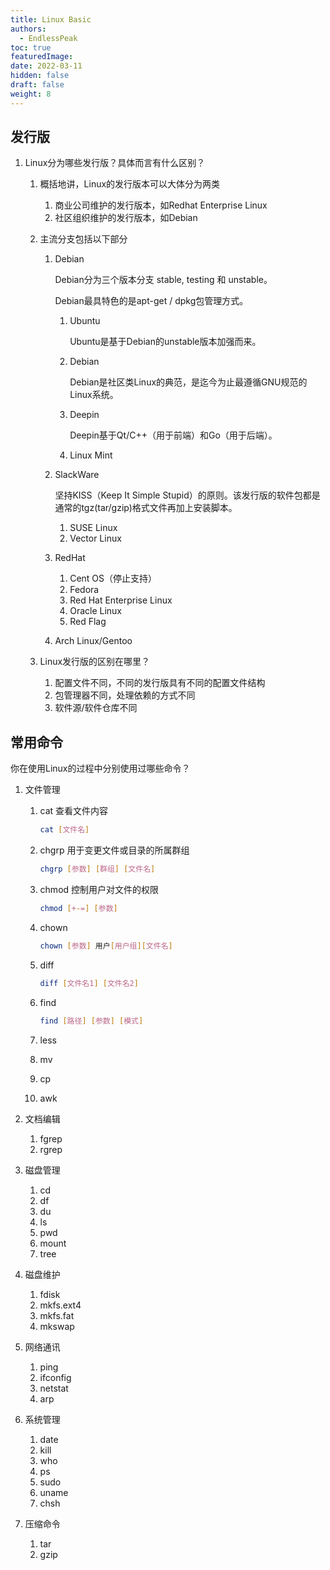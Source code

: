 ```yaml
---
title: Linux Basic
authors:
  - EndlessPeak
toc: true
featuredImage: 
date: 2022-03-11
hidden: false
draft: false
weight: 8
---
```


## 发行版

1. Linux分为哪些发行版？具体而言有什么区别？

   1. 概括地讲，Linux的发行版本可以大体分为两类

      1. 商业公司维护的发行版本，如Redhat Enterprise Linux
      2. 社区组织维护的发行版本，如Debian

   2. 主流分支包括以下部分

      1. Debian

         Debian分为三个版本分支 stable, testing 和 unstable。

         Debian最具特色的是apt-get / dpkg包管理方式。

         1. Ubuntu

            Ubuntu是基于Debian的unstable版本加强而来。

         2. Debian

            Debian是社区类Linux的典范，是迄今为止最遵循GNU规范的Linux系统。

         3. Deepin

            Deepin基于Qt/C++（用于前端）和Go（用于后端）。

         4. Linux Mint

      2. SlackWare

         坚持KISS（Keep It Simple Stupid）的原则。该发行版的软件包都是通常的tgz(tar/gzip)格式文件再加上安装脚本。

         1. SUSE Linux
         2. Vector Linux

      3. RedHat

         1. Cent OS（停止支持）
         2. Fedora
         3. Red Hat Enterprise Linux
         4. Oracle Linux
         5. Red Flag

      4. Arch Linux/Gentoo

   3. Linux发行版的区别在哪里？

      1. 配置文件不同，不同的发行版具有不同的配置文件结构
      2. 包管理器不同，处理依赖的方式不同
      3. 软件源/软件仓库不同

## 常用命令

你在使用Linux的过程中分别使用过哪些命令？

1. 文件管理

   1. cat 查看文件内容

      ```bash
      cat [文件名] 
      ```

   2. chgrp 用于变更文件或目录的所属群组

      ```bash
      chgrp [参数] [群组] [文件名]
      ```

   3. chmod 控制用户对文件的权限

      ```bash
      chmod [+-=] [参数]
      ```

   4. chown

      ```bash
      chown [参数] 用户[用户组][文件名]
      ```

   5. diff

      ```bash
      diff [文件名1] [文件名2]
      ```

   6. find

      ```bash
      find [路径] [参数] [模式]
      ```

   7. less

   8. mv

   9. cp

   10. awk

2. 文档编辑

   1. fgrep
   2. rgrep

3. 磁盘管理

   1. cd
   2. df
   3. du
   4. ls
   5. pwd
   6. mount
   7. tree

4. 磁盘维护

   1. fdisk
   2. mkfs.ext4
   3. mkfs.fat
   4. mkswap

5. 网络通讯

   1. ping
   2. ifconfig
   3. netstat
   4. arp

6. 系统管理

   1. date
   2. kill
   3. who
   4. ps
   5. sudo
   6. uname
   7. chsh

7. 压缩命令

   1. tar
   2. gzip

